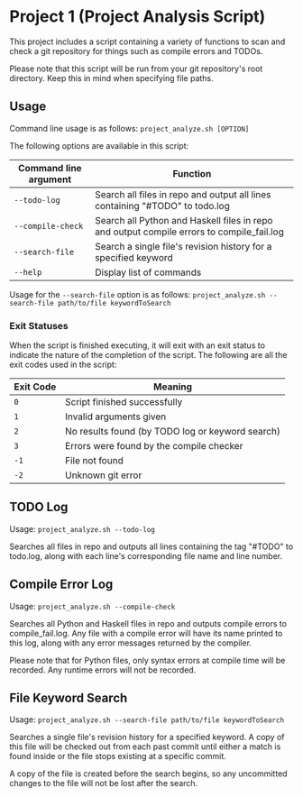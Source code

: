 # Project 1 (Project Analysis Script)

This project includes a script containing a variety of functions
to scan and check a git repository for things such as compile errors
and TODOs.

Please note that this script will be run from your git repository's root directory.
Keep this in mind when specifying file paths.

## Usage

Command line usage is as follows:
  `project_analyze.sh [OPTION]`

The following options are available in this script:

Command line argument  | Function
---------------------  | ---------
`--todo-log` | Search all files in repo and output all lines containing "#TODO" to todo.log
`--compile-check`  | Search all Python and Haskell files in repo and output compile errors to compile_fail.log
`--search-file` | Search a single file's revision history for a specified keyword
`--help`  | Display list of commands

Usage for the `--search-file` option is as follows:
  `project_analyze.sh --search-file path/to/file keywordToSearch`

### Exit Statuses
When the script is finished executing, it will exit with an exit status to indicate
the nature of the completion of the script. The following are all the exit codes
used in the script:

Exit Code | Meaning
----------|--------
`0` | Script finished successfully
`1` | Invalid arguments given
`2` | No results found (by TODO log or keyword search)
`3` | Errors were found by the compile checker
`-1`  | File not found
`-2`  | Unknown git error


## TODO Log
Usage: `project_analyze.sh --todo-log`

Searches all files in repo and outputs all lines containing the tag
"#TODO" to todo.log, along with each line's corresponding file name
and line number.

## Compile Error Log
Usage: `project_analyze.sh --compile-check`

Searches all Python and Haskell files in repo and outputs compile
errors to compile_fail.log. Any file with a compile error will
have its name printed to this log, along with any error messages
returned by the compiler.

Please note that for Python files, only syntax errors at compile time will be recorded.
Any runtime errors will not be recorded.

## File Keyword Search
Usage: `project_analyze.sh --search-file path/to/file keywordToSearch`

Searches a single file's revision history for a specified keyword.
A copy of this file will be checked out from each past commit until
either a match is found inside or the file stops existing at a specific commit.

A copy of the file is created before the search begins, so any uncommitted changes
to the file will not be lost after the search.
